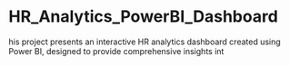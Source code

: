 # HR_Analytics_PowerBI_Dashboard
his project presents an interactive HR analytics dashboard created using Power BI, designed to provide comprehensive insights int
